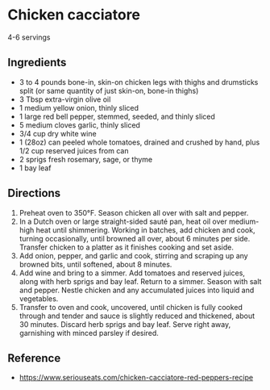 # Chicken cacciatore

4-6 servings

## Ingredients

- 3 to 4 pounds bone-in, skin-on chicken legs with thighs and drumsticks split (or same quantity of just skin-on, bone-in thighs)
- 3 Tbsp extra-virgin olive oil
- 1 medium yellow onion, thinly sliced
- 1 large red bell pepper, stemmed, seeded, and thinly sliced
- 5 medium cloves garlic, thinly sliced
- 3/4 cup dry white wine
- 1 (28oz) can peeled whole tomatoes, drained and crushed by hand, plus 1/2 cup reserved juices from can
- 2 sprigs fresh rosemary, sage, or thyme
- 1 bay leaf

## Directions

1. Preheat oven to 350°F. Season chicken all over with salt and pepper.
2. In a Dutch oven or large straight-sided sauté pan, heat oil over medium-high heat until shimmering. Working in batches, add chicken and cook, turning occasionally, until browned all over, about 6 minutes per side. Transfer chicken to a platter as it finishes cooking and set aside.
3. Add onion, pepper, and garlic and cook, stirring and scraping up any browned bits, until softened, about 8 minutes.
4. Add wine and bring to a simmer. Add tomatoes and reserved juices, along with herb sprigs and bay leaf. Return to a simmer. Season with salt and pepper. Nestle chicken and any accumulated juices into liquid and vegetables.
5. Transfer to oven and cook, uncovered, until chicken is fully cooked through and tender and sauce is slightly reduced and thickened, about 30 minutes. Discard herb sprigs and bay leaf. Serve right away, garnishing with minced parsley if desired.

## Reference

- <https://www.seriouseats.com/chicken-cacciatore-red-peppers-recipe>
